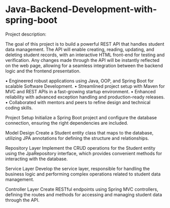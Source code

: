 # Java-Backend-Development-with-spring-boot
Project description:

The goal of this project is to build a powerful REST API that handles student data management. The API will enable creating, reading, updating, and deleting student records, with an interactive HTML front-end for testing and verification.
 Any changes made through the API will be instantly reflected on the web page, allowing for a seamless integration between the backend logic and the frontend presentation.

• Engineered robust applications using Java, OOP, and Spring Boot for scalable Software Development.
• Streamlined project setup with Maven for MVC and REST APIs in a fast-growing startup environment.
• Enhanced reliability with advanced exception handling and production-ready releases.
• Collaborated with mentors and peers to refine design and technical coding skills.

Project Setup
Initialize a Spring Boot project and configure the database connection, ensuring the right dependencies are included.

Model Design
Create a Student entity class that maps to the database, utilizing JPA annotations for defining the structure and relationships.

Repository Layer
Implement the CRUD operations for the Student entity using the JpaRepository interface, which provides convenient methods for interacting with the database.

Service Layer
Develop the service layer, responsible for handling the business logic and performing complex operations related to student data management.

Controller Layer
Create RESTful endpoints using Spring MVC controllers, defining the routes and methods for accessing and managing student data through the API.
